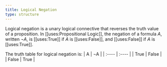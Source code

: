 ```yaml
---
title: Logical Negation
type: structure
---
```


Logical negation is a unary logical connective that reverses the truth value of a proposition. In [[uses:Propositional Logic]], the negation of a formula $A$, written $\lnot A$, is [[uses:True]] if $A$ is [[uses:False]], and [[uses:False]] if $A$ is [[uses:True]].

The truth table for logical negation is:
| A     | ¬A    |
| :---- | :---- |
| True  | False |
| False | True  |